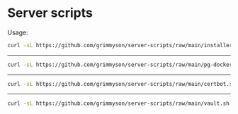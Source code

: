 # Server scripts

Usage:
```bash
curl -sL https://github.com/grimmyson/server-scripts/raw/main/installer.sh | bash -s install
```
---
```bash
curl -sL https://github.com/grimmyson/server-scripts/raw/main/pg-docker.sh | bash
```
---
```bash
curl -sL https://github.com/grimmyson/server-scripts/raw/main/certbot.sh | bash
```
---
```bash
curl -sL https://github.com/grimmyson/server-scripts/raw/main/vault.sh | bash
```
